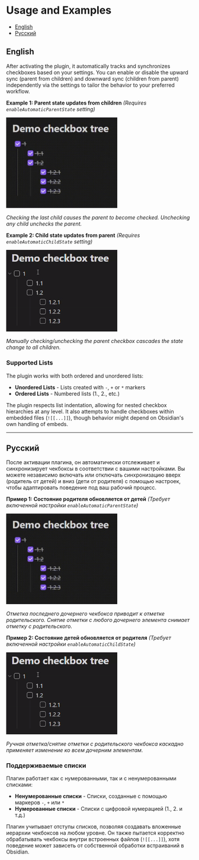# Usage and Examples

- [English](#english)
- [Русский](#русский)

## English

After activating the plugin, it automatically tracks and synchronizes checkboxes based on your settings. You can enable or disable the upward sync (parent from children) and downward sync (children from parent) independently via the settings to tailor the behavior to your preferred workflow.

**Example 1: Parent state updates from children**
*(Requires `enableAutomaticParentState` setting)*

<img src="assets/showcase.gif" alt="Checking the last child causes the parent to become checked. Unchecking any child unchecks the parent." width="300">

*Checking the last child causes the parent to become checked. Unchecking any child unchecks the parent.*

**Example 2: Child state updates from parent**
*(Requires `enableAutomaticChildState` setting)*

<img src="assets/showcase2.gif" alt="Manually checking/unchecking the parent checkbox cascades the state change to all children." width="300">

*Manually checking/unchecking the parent checkbox cascades the state change to all children.*

### Supported Lists

The plugin works with both ordered and unordered lists:
-   **Unordered Lists** - Lists created with `-`, `+` or `*` markers
-   **Ordered Lists** - Numbered lists (1., 2., etc.)

The plugin respects list indentation, allowing for nested checkbox hierarchies at any level. It also attempts to handle checkboxes within embedded files (`![[...]]`), though behavior might depend on Obsidian's own handling of embeds.

---

## Русский

После активации плагина, он автоматически отслеживает и синхронизирует чекбоксы в соответствии с вашими настройками. Вы можете независимо включать или отключать синхронизацию вверх (родитель от детей) и вниз (дети от родителя) с помощью настроек, чтобы адаптировать поведение под ваш рабочий процесс.

**Пример 1: Состояние родителя обновляется от детей**
*(Требует включенной настройки `enableAutomaticParentState`)*

<img src="assets/showcase.gif" alt="Отметка последнего дочернего чекбокса приводит к отметке родительского. Снятие отметки с любого дочернего элемента снимает отметку с родительского." width="300">

*Отметка последнего дочернего чекбокса приводит к отметке родительского. Снятие отметки с любого дочернего элемента снимает отметку с родительского.*

**Пример 2: Состояние детей обновляется от родителя**
*(Требует включенной настройки `enableAutomaticChildState`)*

<img src="assets/showcase2.gif" alt="Ручная отметка/снятие отметки с родительского чекбокса каскадно применяет изменение ко всем дочерним элементам." width="300">

*Ручная отметка/снятие отметки с родительского чекбокса каскадно применяет изменение ко всем дочерним элементам.*

### Поддерживаемые списки

Плагин работает как с нумерованными, так и с ненумерованными списками:
-   **Ненумерованные списки** - Списки, созданные с помощью маркеров `-`, `+` или `*`
-   **Нумерованные списки** - Списки с цифровой нумерацией (1., 2. и т.д.)

Плагин учитывает отступы списков, позволяя создавать вложенные иерархии чекбоксов на любом уровне. Он также пытается корректно обрабатывать чекбоксы внутри встроенных файлов (`![[...]]`), хотя поведение может зависеть от собственной обработки встраиваний в Obsidian.
